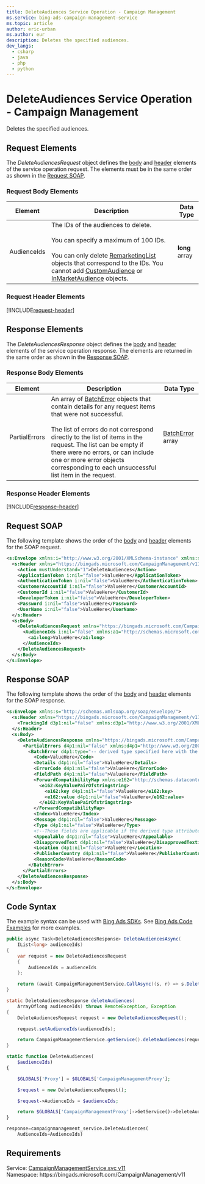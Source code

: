 ```yaml
---
title: DeleteAudiences Service Operation - Campaign Management
ms.service: bing-ads-campaign-management-service
ms.topic: article
author: eric-urban
ms.author: eur
description: Deletes the specified audiences.
dev_langs: 
  - csharp
  - java
  - php
  - python
---
```

# DeleteAudiences Service Operation - Campaign Management
Deletes the specified audiences.

## <a name="request"></a>Request Elements
The *DeleteAudiencesRequest* object defines the [body](#request-body) and [header](#request-header) elements of the service operation request. The elements must be in the same order as shown in the [Request SOAP](#request-soap). 

### <a name="request-body"></a>Request Body Elements

|Element|Description|Data Type|
|-----------|---------------|-------------|
|<a name="audienceids"></a>AudienceIds|The IDs of the audiences to delete.<br/><br/>You can specify a maximum of 100 IDs.<br/><br/>You can only delete [RemarketingList](remarketinglist.md) objects that correspond to the IDs. You cannot add [CustomAudience](customaudience.md) or [InMarketAudience](inmarketaudience.md) objects.|**long** array|

### <a name="request-header"></a>Request Header Elements
[!INCLUDE[request-header](./includes/request-header.md)]

## <a name="response"></a>Response Elements
The *DeleteAudiencesResponse* object defines the [body](#response-body) and [header](#response-header) elements of the service operation response. The elements are returned in the same order as shown in the [Response SOAP](#response-soap).

### <a name="response-body"></a>Response Body Elements

|Element|Description|Data Type|
|-----------|---------------|-------------|
|<a name="partialerrors"></a>PartialErrors|An array of [BatchError](batcherror.md) objects that contain details for any request items that were not successful.<br /><br />The list of errors do not correspond directly to the list of items in the request. The list can be empty if there were no errors, or can include one or more error objects corresponding to each unsuccessful list item in the request.|[BatchError](batcherror.md) array|

### <a name="response-header"></a>Response Header Elements
[!INCLUDE[response-header](./includes/response-header.md)]

## <a name="request-soap"></a>Request SOAP
The following template shows the order of the [body](#request-body) and [header](#request-header) elements for the SOAP request.

```xml
<s:Envelope xmlns:i="http://www.w3.org/2001/XMLSchema-instance" xmlns:s="http://schemas.xmlsoap.org/soap/envelope/">
  <s:Header xmlns="https://bingads.microsoft.com/CampaignManagement/v11">
    <Action mustUnderstand="1">DeleteAudiences</Action>
    <ApplicationToken i:nil="false">ValueHere</ApplicationToken>
    <AuthenticationToken i:nil="false">ValueHere</AuthenticationToken>
    <CustomerAccountId i:nil="false">ValueHere</CustomerAccountId>
    <CustomerId i:nil="false">ValueHere</CustomerId>
    <DeveloperToken i:nil="false">ValueHere</DeveloperToken>
    <Password i:nil="false">ValueHere</Password>
    <UserName i:nil="false">ValueHere</UserName>
  </s:Header>
  <s:Body>
    <DeleteAudiencesRequest xmlns="https://bingads.microsoft.com/CampaignManagement/v11">
      <AudienceIds i:nil="false" xmlns:a1="http://schemas.microsoft.com/2003/10/Serialization/Arrays">
        <a1:long>ValueHere</a1:long>
      </AudienceIds>
    </DeleteAudiencesRequest>
  </s:Body>
</s:Envelope>
```

## <a name="response-soap"></a>Response SOAP
The following template shows the order of the [body](#response-body) and [header](#response-header) elements for the SOAP response.

```xml
<s:Envelope xmlns:s="http://schemas.xmlsoap.org/soap/envelope/">
  <s:Header xmlns="https://bingads.microsoft.com/CampaignManagement/v11">
    <TrackingId d3p1:nil="false" xmlns:d3p1="http://www.w3.org/2001/XMLSchema-instance">ValueHere</TrackingId>
  </s:Header>
  <s:Body>
    <DeleteAudiencesResponse xmlns="https://bingads.microsoft.com/CampaignManagement/v11">
      <PartialErrors d4p1:nil="false" xmlns:d4p1="http://www.w3.org/2001/XMLSchema-instance">
        <BatchError d4p1:type="-- derived type specified here with the appropriate prefix --">
          <Code>ValueHere</Code>
          <Details d4p1:nil="false">ValueHere</Details>
          <ErrorCode d4p1:nil="false">ValueHere</ErrorCode>
          <FieldPath d4p1:nil="false">ValueHere</FieldPath>
          <ForwardCompatibilityMap xmlns:e162="http://schemas.datacontract.org/2004/07/System.Collections.Generic" d4p1:nil="false">
            <e162:KeyValuePairOfstringstring>
              <e162:key d4p1:nil="false">ValueHere</e162:key>
              <e162:value d4p1:nil="false">ValueHere</e162:value>
            </e162:KeyValuePairOfstringstring>
          </ForwardCompatibilityMap>
          <Index>ValueHere</Index>
          <Message d4p1:nil="false">ValueHere</Message>
          <Type d4p1:nil="false">ValueHere</Type>
          <!--These fields are applicable if the derived type attribute is set to EditorialError-->
          <Appealable d4p1:nil="false">ValueHere</Appealable>
          <DisapprovedText d4p1:nil="false">ValueHere</DisapprovedText>
          <Location d4p1:nil="false">ValueHere</Location>
          <PublisherCountry d4p1:nil="false">ValueHere</PublisherCountry>
          <ReasonCode>ValueHere</ReasonCode>
        </BatchError>
      </PartialErrors>
    </DeleteAudiencesResponse>
  </s:Body>
</s:Envelope>
```

## <a name="example"></a>Code Syntax
The example syntax can be used with [Bing Ads SDKs](../guides/client-libraries.md). See [Bing Ads Code Examples](../guides/code-examples.md) for more examples.
```csharp
public async Task<DeleteAudiencesResponse> DeleteAudiencesAsync(
	IList<long> audienceIds)
{
	var request = new DeleteAudiencesRequest
	{
		AudienceIds = audienceIds
	};

	return (await CampaignManagementService.CallAsync((s, r) => s.DeleteAudiencesAsync(r), request));
}
```
```java
static DeleteAudiencesResponse deleteAudiences(
	ArrayOflong audienceIds) throws RemoteException, Exception
{
	DeleteAudiencesRequest request = new DeleteAudiencesRequest();

	request.setAudienceIds(audienceIds);

	return CampaignManagementService.getService().deleteAudiences(request);
}
```
```php
static function DeleteAudiences(
	$audienceIds)
{

	$GLOBALS['Proxy'] = $GLOBALS['CampaignManagementProxy'];

	$request = new DeleteAudiencesRequest();

	$request->AudienceIds = $audienceIds;

	return $GLOBALS['CampaignManagementProxy']->GetService()->DeleteAudiences($request);
}
```
```python
response=campaignmanagement_service.DeleteAudiences(
	AudienceIds=AudienceIds)
```

## Requirements
Service: [CampaignManagementService.svc v11](https://campaign.api.bingads.microsoft.com/Api/Advertiser/CampaignManagement/v11/CampaignManagementService.svc)  
Namespace: https\://bingads.microsoft.com/CampaignManagement/v11  

